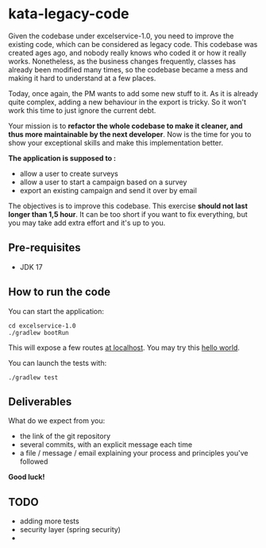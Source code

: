 # kata-legacy-code

Given the codebase under excelservice-1.0, you need to improve the existing code, which can be considered as legacy code. This codebase was created ages ago, and nobody really knows who coded it or how it really works. Nonetheless, as the business changes frequently, classes has already been modified many times, so the codebase became a mess and making it hard to understand at a few places.

Today, once again, the PM wants to add some new stuff to it. As it is already quite complex, adding a new behaviour in the export is tricky. So it won't work this time to just ignore the current debt.

Your mission is to **refactor the whole codebase to make it cleaner, and thus more maintainable by the next developer**. Now is the time for you to show your exceptional skills and make this implementation better.

**The application is supposed to :**

- allow a user to create surveys
- allow a user to start a campaign based on a survey
- export an existing campaign and send it over by email

The objectives is to improve this codebase. This exercise **should not last longer than 1,5 hour**. It can be too short if you want to fix everything, but you may take add extra effort and it's up to you.

## Pre-requisites

- JDK 17

## How to run the code

You can start the application:

```
cd excelservice-1.0
./gradlew bootRun
```

This will expose a few routes [at localhost](http://localhost:8080/api). You may try this [hello world](http://localhost:8080/api/hello).

You can launch the tests with:

```
./gradlew test
```

## Deliverables

What do we expect from you:
- the link of the git repository
- several commits, with an explicit message each time
- a file / message / email explaining your process and principles you've followed

**Good luck!**


## TODO
- adding more tests 
- security layer (spring security)
- 
